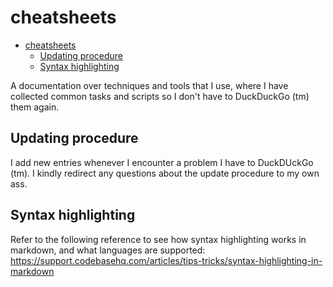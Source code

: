 # cheatsheets
<!--ts-->
   * [cheatsheets](README.md#cheatsheets)
      * [Updating procedure](README.md#updating-procedure)
      * [Syntax highlighting](README.md#syntax-highlighting)

<!-- Added by: runner, at: Tue Apr 13 08:06:27 UTC 2021 -->

<!--te-->

A documentation over techniques and tools that I use, where I have collected common tasks and scripts so I don't have to DuckDuckGo (tm) them again.

## Updating procedure

I add new entries whenever I encounter a problem I have to DuckDUckGo (tm). I kindly redirect any questions about the update procedure to my own ass.

## Syntax highlighting

Refer to the following reference to see how syntax highlighting works in markdown, and what languages are supported: https://support.codebasehq.com/articles/tips-tricks/syntax-highlighting-in-markdown
